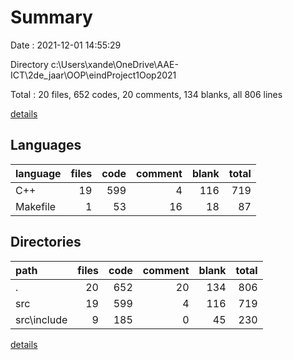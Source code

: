 # Summary

Date : 2021-12-01 14:55:29

Directory c:\Users\xande\OneDrive\AAE-ICT\2de_jaar\OOP\eindProject1Oop2021

Total : 20 files,  652 codes, 20 comments, 134 blanks, all 806 lines

[details](details.md)

## Languages
| language | files | code | comment | blank | total |
| :--- | ---: | ---: | ---: | ---: | ---: |
| C++ | 19 | 599 | 4 | 116 | 719 |
| Makefile | 1 | 53 | 16 | 18 | 87 |

## Directories
| path | files | code | comment | blank | total |
| :--- | ---: | ---: | ---: | ---: | ---: |
| . | 20 | 652 | 20 | 134 | 806 |
| src | 19 | 599 | 4 | 116 | 719 |
| src\include | 9 | 185 | 0 | 45 | 230 |

[details](details.md)